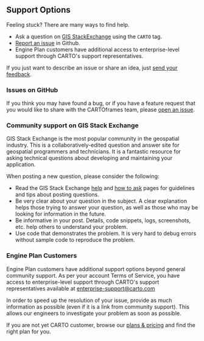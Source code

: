## Support Options

Feeling stuck? There are many ways to find help.

* Ask a question on [GIS StackExchange](https://gis.stackexchange.com/questions/tagged/carto) using the `CARTO` tag.
* [Report an issue](https://github.com/CartoDB/cartoframes/issues/new) in Github.
* Engine Plan customers have additional access to enterprise-level support through CARTO's support representatives.

If you just want to describe an issue or share an idea, just <a class="typeform-share" href="https://cartohq.typeform.com/to/mH6RRl" data-mode="popup" target="_blank">send your feedback</a>.

### Issues on GitHub

If you think you may have found a bug, or if you have a feature request that you would like to share with the CARTOframes team, please [open an issue](https://github.com/CartoDB/cartoframes/issues/new).


### Community support on GIS Stack Exchange

GIS Stack Exchange is the most popular community in the geospatial industry. This is a collaboratively-edited question and answer site for geospatial programmers and technicians. It is a fantastic resource for asking technical questions about developing and maintaining your application.


When posting a new question, please consider the following:

* Read the GIS Stack Exchange [help](https://gis.stackexchange.com/help) and [how to ask](https://gis.stackexchange.com/help/how-to-ask) pages for guidelines and tips about posting questions.
* Be very clear about your question in the subject. A clear explanation helps those trying to answer your question, as well as those who may be looking for information in the future.
* Be informative in your post. Details, code snippets, logs, screenshots, etc. help others to understand your problem.
* Use code that demonstrates the problem. It is very hard to debug errors without sample code to reproduce the problem.

### Engine Plan Customers

Engine Plan customers have additional support options beyond general community support. As per your account Terms of Service, you have access to enterprise-level support through CARTO's support representatives available at [enterprise-support@carto.com](mailto:enterprise-support@carto.com)

In order to speed up the resolution of your issue, provide as much information as possible (even if it is a link from community support). This allows our engineers to investigate your problem as soon as possible.

If you are not yet CARTO customer, browse our [plans &amp; pricing](https://carto.com/pricing/) and find the right plan for you.
